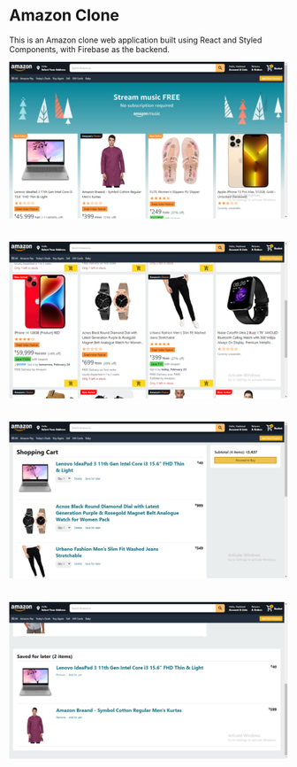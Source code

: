 # Amazon Clone

This is an Amazon clone web application built using React and Styled Components, with Firebase as the backend.

![Image](./readmeImages/ss1.png)

#

![Image](./readmeImages/ss2.png)

#

![Image](./readmeImages/ss3.png)

#

![Image](./readmeImages/ss4.png)

#
